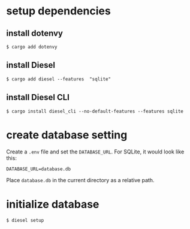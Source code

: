 # setup dependencies

## install dotenvy

```
$ cargo add dotenvy
```

## install Diesel

```
$ cargo add diesel --features  "sqlite"
```

## install Diesel CLI

```
$ cargo install diesel_cli --no-default-features --features sqlite
```

# create database setting

Create a `.env` file and set the `DATABASE_URL`. For SQLite, it would look like this:

```.env
DATABASE_URL=database.db
```

Place `database.db` in the current directory as a relative path.

# initialize database

```
$ diesel setup
```
